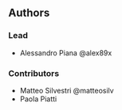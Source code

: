 ## Authors

### Lead

 - Alessandro Piana @alex89x

### Contributors

 - Matteo Silvestri @matteosilv
 - Paola Piatti